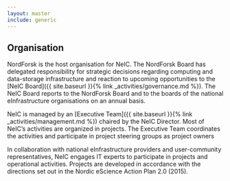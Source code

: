 ```yaml
---
layout: master
include: generic
---
```


## Organisation

NordForsk is the host organisation for NeIC. The NordForsk Board has delegated
responsibility for strategic decisions regarding computing and data-storage
infrastructure and reaction to upcoming opportunities to the [NeIC Board]({{
site.baseurl }}{% link _activities/governance.md %}). The NeIC Board reports to
the NordForsk Board and to the boards of the national eInfrastructure
organisations on an annual basis.

NeIC is managed by an [Executive Team]({{ site.baseurl }}{% link
_activities/management.md %}) chaired by the NeIC Director. Most of NeIC’s
activities are organized in projects. The Executive Team coordinates the
activities and participate in project steering groups as project owners

In collaboration with national eInfrastructure providers and user-community
representatives, NeIC engages IT experts to participate in projects and
operational activities. Projects are developed in accordance with the directions
set out in the Nordic eScience Action Plan 2.0 (2015).
